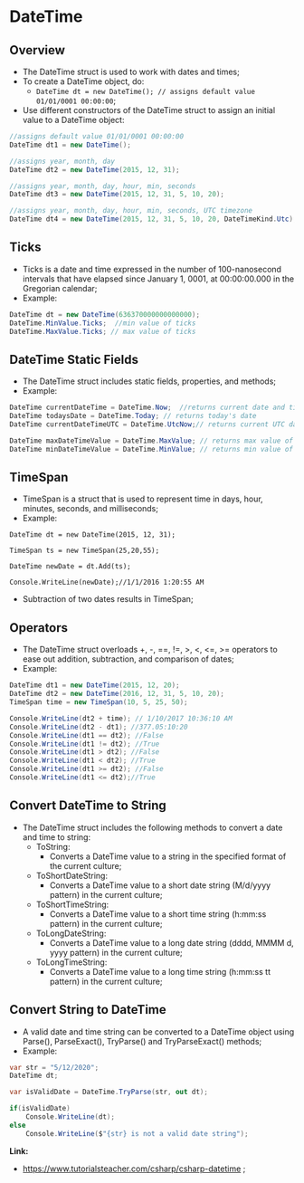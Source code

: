 # DateTime

## Overview

- The DateTime struct is used to work with dates and times;
- To create a DateTime object, do:
  - `DateTime dt = new DateTime(); // assigns default value 01/01/0001 00:00:00`;
- Use different constructors of the DateTime struct to assign an initial value to a DateTime object:

```c#
//assigns default value 01/01/0001 00:00:00
DateTime dt1 = new DateTime();

//assigns year, month, day
DateTime dt2 = new DateTime(2015, 12, 31);

//assigns year, month, day, hour, min, seconds
DateTime dt3 = new DateTime(2015, 12, 31, 5, 10, 20);

//assigns year, month, day, hour, min, seconds, UTC timezone
DateTime dt4 = new DateTime(2015, 12, 31, 5, 10, 20, DateTimeKind.Utc);
```

## Ticks

- Ticks is a date and time expressed in the number of 100-nanosecond intervals that have elapsed since January 1, 0001, at 00:00:00.000 in the Gregorian calendar;
- Example:

```c#
DateTime dt = new DateTime(636370000000000000);
DateTime.MinValue.Ticks;  //min value of ticks
DateTime.MaxValue.Ticks; // max value of ticks
```

## DateTime Static Fields

- The DateTime struct includes static fields, properties, and methods;
- Example:

```c#
DateTime currentDateTime = DateTime.Now;  //returns current date and time
DateTime todaysDate = DateTime.Today; // returns today's date
DateTime currentDateTimeUTC = DateTime.UtcNow;// returns current UTC date and time

DateTime maxDateTimeValue = DateTime.MaxValue; // returns max value of DateTime
DateTime minDateTimeValue = DateTime.MinValue; // returns min value of DateTime
```

## TimeSpan

- TimeSpan is a struct that is used to represent time in days, hour, minutes, seconds, and milliseconds;
- Example:

```
DateTime dt = new DateTime(2015, 12, 31);

TimeSpan ts = new TimeSpan(25,20,55);

DateTime newDate = dt.Add(ts);

Console.WriteLine(newDate);//1/1/2016 1:20:55 AM
```

- Subtraction of two dates results in TimeSpan;

## Operators

- The DateTime struct overloads +, -, ==, !=, >, <, <=, >= operators to ease out addition, subtraction, and comparison of dates;
- Example:

```c#
DateTime dt1 = new DateTime(2015, 12, 20);
DateTime dt2 = new DateTime(2016, 12, 31, 5, 10, 20);
TimeSpan time = new TimeSpan(10, 5, 25, 50);

Console.WriteLine(dt2 + time); // 1/10/2017 10:36:10 AM
Console.WriteLine(dt2 - dt1); //377.05:10:20
Console.WriteLine(dt1 == dt2); //False
Console.WriteLine(dt1 != dt2); //True
Console.WriteLine(dt1 > dt2); //False
Console.WriteLine(dt1 < dt2); //True
Console.WriteLine(dt1 >= dt2); //False
Console.WriteLine(dt1 <= dt2);//True
```

## Convert DateTime to String

- The DateTime struct includes the following methods to convert a date and time to string:
  - ToString:
    - Converts a DateTime value to a string in the specified format of the current culture;
  - ToShortDateString:
    - Converts a DateTime value to a short date string (M/d/yyyy pattern) in the current culture;
  - ToShortTimeString:
    - Converts a DateTime value to a short time string (h:mm:ss pattern) in the current culture;
  - ToLongDateString:
    - Converts a DateTime value to a long date string (dddd, MMMM d, yyyy pattern) in the current culture;
  - ToLongTimeString:
    - Converts a DateTime value to a long time string (h:mm:ss tt pattern) in the current culture;

## Convert String to DateTime

- A valid date and time string can be converted to a DateTime object using Parse(), ParseExact(), TryParse() and TryParseExact() methods;
- Example:

```c#
var str = "5/12/2020";
DateTime dt;

var isValidDate = DateTime.TryParse(str, out dt);

if(isValidDate)
    Console.WriteLine(dt);
else
    Console.WriteLine($"{str} is not a valid date string");
```

**Link:**

- <https://www.tutorialsteacher.com/csharp/csharp-datetime> ;
